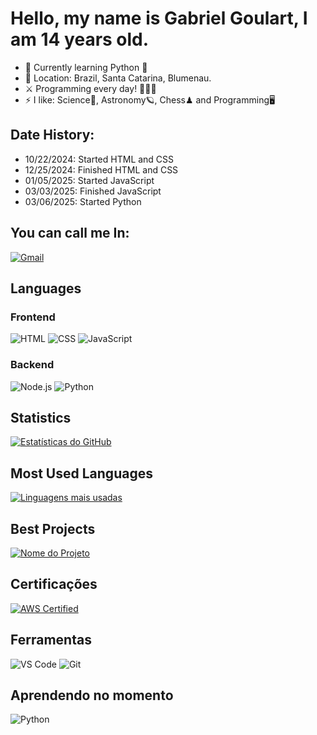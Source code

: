# Hello, my name is Gabriel Goulart, I am 14 years old.

- 🌱 Currently learning Python 🐍
- 📌 Location: Brazil, Santa Catarina, Blumenau.
- ⚔ Programming every day! 👨🏻‍💻
- ⚡ I like: Science🔭, Astronomy🪐, Chess♟ and Programming🖥

## Date History:
- 10/22/2024: Started HTML and CSS 
- 12/25/2024: Finished HTML and CSS
- 01/05/2025: Started JavaScript
- 03/03/2025: Finished JavaScript
- 03/06/2025: Started Python

## You can call me In:
[![Gmail](https://img.shields.io/badge/Gmail-D14836?style=for-the-badge&logo=gmail&logoColor=white)](mailto:gabrielgoulartbnu@gmail.com)

## Languages
### Frontend
![HTML](https://img.shields.io/badge/HTML5-E34F26?style=for-the-badge&logo=html5&logoColor=white)
![CSS](https://img.shields.io/badge/CSS3-1572B6?style=for-the-badge&logo=css3&logoColor=white)
![JavaScript](https://img.shields.io/badge/JavaScript-F7DF1E?style=for-the-badge&logo=javascript&logoColor=black)

### Backend
![Node.js](https://img.shields.io/badge/Node.js-339933?style=for-the-badge&logo=node.js&logoColor=white)
![Python](https://img.shields.io/badge/Python-3776AB?style=for-the-badge&logo=python&logoColor=white)

## Statistics
[![Estatísticas do GitHub](https://github-readme-stats.vercel.app/api?username=Flame77ofc&show_icons=true&theme=radical)](https://github.com/anuraghazra/github-readme-stats)

## Most Used Languages
[![Linguagens mais usadas](https://github-readme-stats.vercel.app/api/top-langs/?username=Flame77ofc&layout=compact&theme=radical)](https://github.com/anuraghazra/github-readme-stats)

## Best Projects
[![Nome do Projeto](https://github-readme-stats.vercel.app/api/pin/?username=Flame77ofc&repo=nome_do_repositorio)](https://github.com/Flame77ofc/nome_do_repositorio)


## Certificações

[![AWS Certified](https://img.shields.io/badge/AWS_Certified-FF9900?style=for-the-badge&logo=amazon-aws&logoColor=white)](https://www.credly.com/badges/123456)


## Ferramentas

![VS Code](https://img.shields.io/badge/VS_Code-007ACC?style=for-the-badge&logo=visual-studio-code&logoColor=white)
![Git](https://img.shields.io/badge/Git-F05032?style=for-the-badge&logo=git&logoColor=white)

## Aprendendo no momento

![Python](https://img.shields.io/badge/Python-3776AB?style=for-the-badge&logo=python&logoColor=white)
